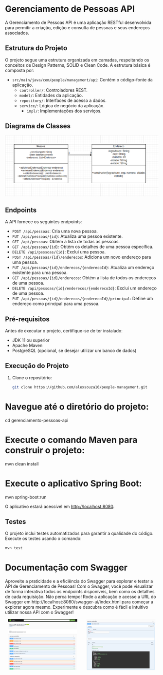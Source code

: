 # Gerenciamento de Pessoas API

A Gerenciamento de Pessoas API é uma aplicação RESTful desenvolvida para permitir a criação, edição e consulta de pessoas e seus endereços associados.

## Estrutura do Projeto

O projeto segue uma estrutura organizada em camadas, respeitando os conceitos de Design Patterns, SOLID e Clean Code. A estrutura básica é composta por:

- `src/main/java/com/people/management/api`: Contém o código-fonte da aplicação.
  - `controller/`: Controladores REST.
  - `model/`: Entidades da aplicação.
  - `repository/`: Interfaces de acesso a dados.
  - `service/`: Lógica de negócio da aplicação.
    - `impl/`: Implementações dos serviços.

## Diagrama de Classes

![Diagrama](img/DiagramAttus.png)

## Endpoints

A API fornece os seguintes endpoints:

- `POST /api/pessoas`: Cria uma nova pessoa.
- `PUT /api/pessoas/{id}`: Atualiza uma pessoa existente.
- `GET /api/pessoas`: Obtém a lista de todas as pessoas.
- `GET /api/pessoas/{id}`: Obtém os detalhes de uma pessoa específica.
- `DELETE /api/pessoas/{id}`: Exclui uma pessoa.
- `POST /api/pessoas/{id}/enderecos`: Adiciona um novo endereço para uma pessoa.
- `PUT /api/pessoas/{id}/enderecos/{enderecoId}`: Atualiza um endereço existente para uma pessoa.
- `GET /api/pessoas/{id}/enderecos`: Obtém a lista de todos os endereços de uma pessoa.
- `DELETE /api/pessoas/{id}/enderecos/{enderecoId}`: Exclui um endereço de uma pessoa.
- `PUT /api/pessoas/{id}/enderecos/{enderecoId}/principal`: Define um endereço como principal para uma pessoa.

## Pré-requisitos

Antes de executar o projeto, certifique-se de ter instalado:

- JDK 11 ou superior
- Apache Maven
- PostgreSQL (opcional, se desejar utilizar um banco de dados)

## Execução do Projeto

1. Clone o repositório:

   ```bash
   git clone https://github.com/alexsouza10/people-management.git 

# Navegue até o diretório do projeto:
cd gerenciamento-pessoas-api

# Execute o comando Maven para construir o projeto:
mvn clean install

# Execute o aplicativo Spring Boot:
mvn spring-boot:run

O aplicativo estará acessível em [http://localhost:8080](http://localhost:8080).

## Testes
O projeto inclui testes automatizados para garantir a qualidade do código. Execute os testes usando o comando:

```bash
mvn test
```

# Documentação com Swagger


Aproveite a praticidade e a eficiência do Swagger para explorar e testar a API de Gerenciamento de Pessoas! Com o Swagger, você pode visualizar de forma interativa todos os endpoints disponíveis, bem como os detalhes de cada requisição. Não perca tempo! Rode a aplicação e acesse a URL do Swagger em http://localhost:8080/swagger-ui/index.html para começar a explorar agora mesmo. Experimente e descubra como é fácil e intuitivo utilizar nossa API com o Swagger!

<div style="display: flex; justify-content: center;">
  <img src="img/SwaggerDoc.png" alt="SwaggerDoc" style="max-width: 45%; margin-right: 20px;">
  <img src="img/ApiSwaggerPeople.png" alt="ApiSwaggerPeople" style="max-width: 45%; margin-left: 10px;">
</div>
